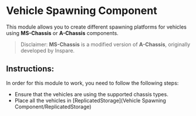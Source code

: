 # Vehicle Spawning Component
This module allows you to create different spawning platforms for vehicles using **MS-Chassis** or **A-Chassis** components.
> Disclaimer: **MS-Chassis** is a modified version of **A-Chassis**, originally developed by Inspare.

## Instructions:
In order for this module to work, you need to follow the following steps:
- Ensure that the vehicles are using the supported chassis types.
- Place all the vehicles in [ReplicatedStorage](Vehicle Spawning Component/ReplicatedStorage)
